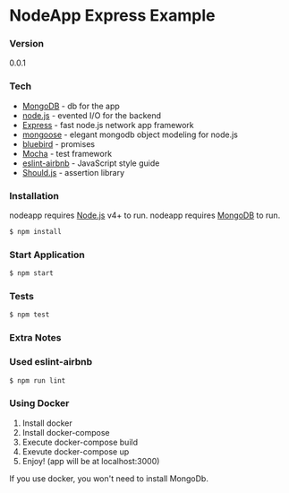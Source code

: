 # NodeApp Express Example

### Version
0.0.1

### Tech
* [MongoDB](https://www.mongodb.com/) - db for the app
* [node.js](https://nodejs.org/) - evented I/O for the backend
* [Express](http://expressjs.com/) - fast node.js network app framework
* [mongoose](http://mongoosejs.com/) - elegant mongodb object modeling for node.js
* [bluebird](http://bluebirdjs.com/docs/getting-started.html) - promises
* [Mocha](https://mochajs.org/) - test framework
* [eslint-airbnb](https://github.com/airbnb/javascript) - JavaScript style guide
* [Should.js](https://shouldjs.github.io/) - assertion library

### Installation

nodeapp requires [Node.js](https://nodejs.org/) v4+ to run.
nodeapp requires [MongoDB](https://www.mongodb.com/) to run.

```sh
$ npm install
```

### Start Application
```sh
$ npm start
```

### Tests
```sh
$ npm test
```

### Extra Notes

### Used eslint-airbnb
```sh
$ npm run lint
```
### Using Docker

1. Install docker
2. Install docker-compose
3. Execute docker-compose build
4. Exevute docker-compose up
5. Enjoy! (app will be at localhost:3000)

If you use docker, you won't need to install MongoDb.
